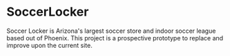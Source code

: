 # SoccerLocker
Soccer Locker is Arizona's largest soccer store and indoor soccer league based out of Phoenix. This project is a prospective prototype to replace and improve upon the current site.
